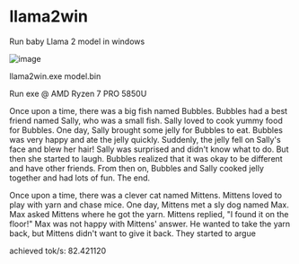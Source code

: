 # llama2win
Run  baby Llama 2 model in windows

![image](https://github.com/xunboo/llama2win/assets/15720000/f38aeab3-de4c-42c7-8098-7cbd3c8f6094)

llama2win.exe model.bin

Run exe @ AMD Ryzen 7 PRO 5850U

 Once upon a time, there was a big fish named Bubbles. Bubbles had a best friend named Sally, who was a small fish. Sally loved to cook yummy food for Bubbles. One day, Sally brought some jelly for Bubbles to eat. Bubbles was very happy and ate the jelly quickly. Suddenly, the jelly fell on Sally's face and blew her hair! Sally was surprised and didn't know what to do. But then she started to laugh. Bubbles realized that it was okay to be different and have other friends. From then on, Bubbles and Sally cooked jelly together and had lots of fun. The end.

 Once upon a time, there was a clever cat named Mittens. Mittens loved to play with yarn and chase mice. One day, Mittens met a sly dog named Max. Max asked Mittens where he got the yarn. Mittens replied, "I found it on the floor!"
Max was not happy with Mittens' answer. He wanted to take the yarn back, but Mittens didn't want to give it back. They started to argue

achieved tok/s: 82.421120


